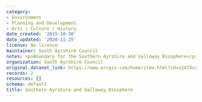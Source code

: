 ```yaml
---
category:
- Environment
- Planning and Development
- Arts / Culture / History
date_created: '2015-10-30'
date_updated: '2020-11-25'
license: No licence
maintainer: South Ayrshire Council
notes: <p>Boundary for the Southern Ayrshire and Galloway Biosphere</p>
organization: South Ayrshire Council
original_dataset_link: https://www.arcgis.com/home/item.html?id=1247dc0ed92647e0aa1f999a3409e0b6
records: 2
resources: []
schema: default
title: Southern Ayrshire and Galloway Biosphere
---
```

